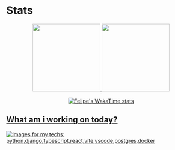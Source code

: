 
# Stats
<div align="center">
  <a href="https://github.com/fandredev">
  <img height="180em" src="https://github-readme-stats-git-masterrstaa-rickstaa.vercel.app/api?username=fandredev&show_icons=true&theme=dracula&include_all_commits=true&count_private=true"/>
  <img height="180em" src="https://github-readme-stats-git-masterrstaa-rickstaa.vercel.app/api/top-langs/?username=fandredev&layout=compact&langs_count=7&theme=dracula"/>
</div>      

<div align="center">
    
![Felipe's WakaTime stats](https://github-readme-stats.vercel.app/api/wakatime?username=thistate)

</div> 


## What am i working on today?
<div style="display: flex; align-items:center">
<img src="https://skillicons.dev/icons?i=python,django,typescript,react,vite,vscode,postgres,docker" alt="Images for my techs: python,django,typescript,react,vite,vscode,postgres,docker" />
</div>

